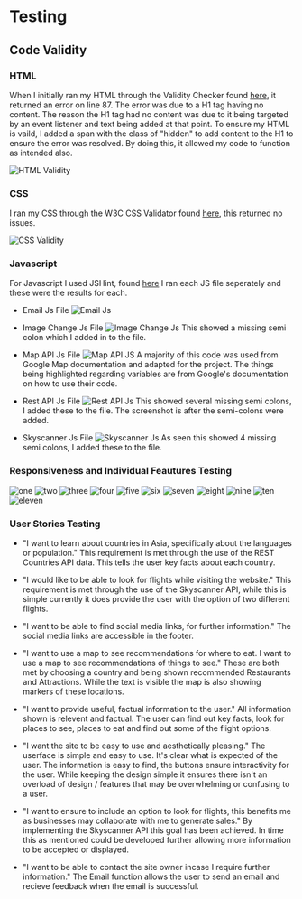 # Testing 

## Code Validity 

### HTML

When I initially ran my HTML through the Validity Checker found [here](https://validator.w3.org/), it returned an error on line 87. The error was due to a H1 tag having no content. 
The reason the H1 tag had no content was due to it being targeted by an event listener and text being added at that point. To ensure my HTML 
is vaild, I added a span with the class of "hidden" to add content to the H1 to ensure the error was resolved. By doing this, it allowed my code 
to function as intended also. 

![HTML Validity](testingmd-images/html-validity.png)

### CSS 

I ran my CSS through the W3C CSS Validator found [here](https://jigsaw.w3.org/css-validator/), this returned no issues. 

![CSS Validity](testingmd-images/css-validity.png)

### Javascript 

For Javascript I used JSHint, found [here](https://jshint.com/) I ran each JS file seperately and these were the results for each. 

* Email Js File ![Email Js](testingmd-images/email-js-testing.png)

* Image Change Js File ![Image Change Js](testingmd-images/image-change-testing.png) This showed a missing semi colon which I added in to the file.

* Map API Js File ![Map API JS](testingmd-images/map-testing-one.png) A majority of this code was used from Google Map documentation and adapted for the project. The 
things being highlighted regarding variables are from Google's documentation on how to use their code. 

* Rest API Js File ![Rest API Js](testingmd-images/rest-api-testing.png) This showed several missing semi colons, I added these to the file. The screenshot is 
after the semi-colons were added.

* Skyscanner Js File ![Skyscanner Js](testingmd-images/skyscanner-testing.png) As seen this showed 4 missing semi colons, I added these to the file. 

### Responsiveness and Individual Feautures Testing 
![one](testingmd-images/testing-MS2-01.png)
![two](testingmd-images/testing-MS2-02.png)
![three](testingmd-images/testing-MS2-03.png)
![four](testingmd-images/testing-MS2-04.png)
![five](testingmd-images/testing-MS2-05.png)
![six](testingmd-images/testing-MS2-06.png)
![seven](testingmd-images/testing-MS2-07.png)
![eight](testingmd-images/testing-MS2-08.png)
![nine](testingmd-images/testing-MS2-09.png)
![ten](testingmd-images/testing-MS2-10.png)
![eleven](testingmd-images/testing-MS2-11.png)

### User Stories Testing 

* "I want to learn about countries in Asia, specifically about the languages or population." This requirement is met through the use of the REST Countries API 
data. This tells the user key facts about each country. 
* "I would like to be able to look for flights while visiting the website." This requirement is met through the use of the Skyscanner API, while this is simple
currently it does provide the user with the option of two different flights. 
* "I want to be able to find social media links, for further information." The social media links are accessible in the footer. 
* "I want to use a map to see recommendations for where to eat. I want to use a map to see recommendations of things to see." These are both met by choosing a country 
and being shown recommended Restaurants and Attractions. While the text is visible the map is also showing markers of these locations. 

* "I want to provide useful, factual information to the user." All information shown is relevent and factual. The user can find out key facts, look for places to see, places 
to eat and find out some of the flight options. 
* "I want the site to be easy to use and aesthetically pleasing." The userface is simple and easy to use. It's clear what is expected of the user. The information is easy to find, 
the buttons ensure interactivity for the user. While keeping the design simple it ensures there isn't an overload of design / features that may be overwhelming or confusing to a user.
* "I want to ensure to include an option to look for flights, this benefits me as businesses may collaborate with me to generate sales." By implementing the Skyscanner API this goal has been 
achieved. In time this as mentioned could be developed further allowing more information to be accepted or displayed. 

* "I want to be able to contact the site owner incase I require further information." The Email function allows the user to send an email and recieve feedback when the email is 
successful. 